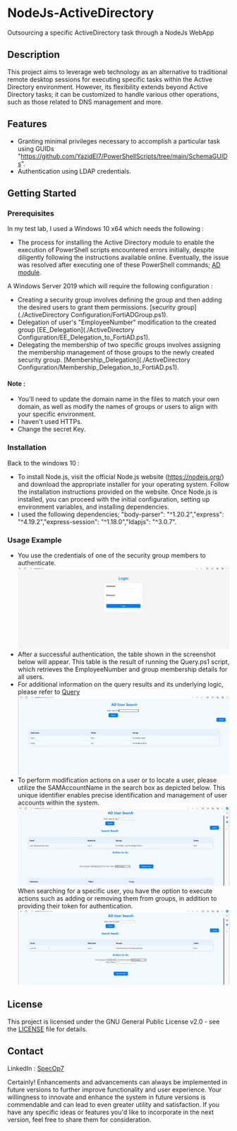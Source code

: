 # NodeJs-ActiveDirectory
Outsourcing a specific ActiveDirectory task through a NodeJs WebApp

## Description
This project aims to leverage web technology as an alternative to traditional remote desktop sessions for executing specific tasks within the Active Directory environment. 
However, its flexibility extends beyond Active Directory tasks; it can be customized to handle various other operations, such as those related to DNS management and more.

## Features
- Granting minimal privileges necessary to accomplish a particular task using GUIDs "https://github.com/YazidEl7/PowerShellScripts/tree/main/SchemaGUIDs".
- Authentication using LDAP credentials.

## Getting Started

### Prerequisites

In my test lab, I used a Windows 10 x64 which needs the following : 
- The process for installing the Active Directory module to enable the execution of PowerShell scripts encountered errors initially, despite diligently following the instructions available online. Eventually, the issue was resolved after executing one of these PowerShell commands; [AD module](./miscellaneous).

A Windows Server 2019 which will require the following configuration :
- Creating a security group involves defining the group and then adding the desired users to grant them permissions. [security group](./ActiveDirectory Configuration/FortiADGroup.ps1).
- Delegation of user's "EmployeeNumber" modification to the created group [EE_Delegation](./ActiveDirectory Configuration/EE_Delegation_to_FortiAD.ps1).
- Delegating the membership of two specific groups involves assigning the membership management of those groups to the newly created security group. [Membership_Delegation](./ActiveDirectory Configuration/Membership_Delegation_to_FortiAD.ps1).
  
#### Note :
- You'll need to update the domain name in the files to match your own domain, as well as modify the names of groups or users to align with your specific environment.
- I haven't used HTTPs.
- Change the secret Key.
  
### Installation
Back to the windows 10 :
- To install Node.js, visit the official Node.js website (https://nodejs.org/) and download the appropriate installer for your operating system. Follow the installation instructions provided on the website.
Once Node.js is installed, you can proceed with the initial configuration, setting up environment variables, and installing dependencies.
- I used the following dependencies; "body-parser": "^1.20.2","express": "^4.19.2","express-session": "^1.18.0","ldapjs": "^3.0.7".

### Usage Example
- You use the credentials of one of the security group members to authenticate.
![comp-info](/assets/images/1-login.jpg)
- After a successful authentication, the table shown in the screenshot below will appear. This table is the result of running the Query.ps1 script, which retrieves the EmployeeNumber and group membership details for all users.
- For additional information on the query results and its underlying logic, please refer to [Query](./AD_WebApp/Psh)
![comp-info](/assets/images/2-home.jpg)
- To perform modification actions on a user or to locate a user, please utilize the SAMAccountName in the search box as depicted below. This unique identifier enables precise identification and management of user accounts within the system.
![comp-info](/assets/images/3-query.jpg)
When searching for a specific user, you have the option to execute actions such as adding or removing them from groups, in addition to providing their token for authentication.
![comp-info](/assets/images/4-addtogroup.jpg)

## License

This project is licensed under the GNU General Public License v2.0 - see the [LICENSE](./LICENSE) file for details.

## Contact
LinkedIn : [SpecOp7](https://www.linkedin.com/in/specop7)

Certainly! Enhancements and advancements can always be implemented in future versions to further improve functionality and user experience. Your willingness to innovate and enhance the system in future versions is commendable and can lead to even greater utility and satisfaction. If you have any specific ideas or features you'd like to incorporate in the next version, feel free to share them for consideration.
